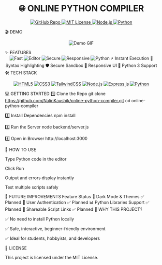<p align="center"> </p> <h1 align="center">🌐 ONLINE PYTHON COMPILER</h1> <p align="center"> <a href="https://github.com/<your-username>/online-python-compiler"> <img src="https://img.shields.io/badge/GitHub-Repo-blue?style=for-the-badge&logo=github" alt="GitHub Repo"> </a> <a href="LICENSE"> <img src="https://img.shields.io/badge/License-MIT-yellow?style=for-the-badge&logo=opensourceinitiative" alt="MIT License"> </a> <a href="https://nodejs.org/"> <img src="https://img.shields.io/badge/Node.js-v18-green?style=for-the-badge&logo=node.js" alt="Node.js"> </a> <a href="https://www.python.org/"> <img src="https://img.shields.io/badge/Python-3.11-blue?style=for-the-badge&logo=python" alt="Python"> </a> </p>
🎬 DEMO
<p align="center"> <img src="https://via.placeholder.com/900x450/FFC107/000000?text=Run+Python+Code+Online+GIF" alt="Demo GIF" title="Interactive Demo"/> </p>
✨ FEATURES
<div align="center">
<img src="https://img.icons8.com/color/48/000000/bolt.png" alt="Fast"/>	<img src="https://img.icons8.com/color/48/000000/code.png" alt="Editor"/>	<img src="https://img.icons8.com/color/48/000000/shield.png" alt="Secure"/>	<img src="https://img.icons8.com/color/48/000000/responsive.png" alt="Responsive"/>	<img src="https://img.icons8.com/color/48/000000/python.png" alt="Python"/>
⚡ Instant Execution	🎨 Syntax Highlighting	🛡️ Secure Sandbox	📱 Responsive UI	🐍 Python 3 Support
</div>
🛠️ TECH STACK
<p align="center"> <a href="#"><img src="https://img.shields.io/badge/HTML5-orange?style=for-the-badge&logo=html5" alt="HTML5"/></a> <a href="#"><img src="https://img.shields.io/badge/CSS3-blue?style=for-the-badge&logo=css3" alt="CSS3"/></a> <a href="#"><img src="https://img.shields.io/badge/TailwindCSS-teal?style=for-the-badge&logo=tailwind-css" alt="TailwindCSS"/></a> <a href="#"><img src="https://img.shields.io/badge/Node.js-green?style=for-the-badge&logo=node.js" alt="Node.js"/></a> <a href="#"><img src="https://img.shields.io/badge/Express.js-darkgrey?style=for-the-badge" alt="Express.js"/></a> <a href="#"><img src="https://img.shields.io/badge/Python-3.11-blue?style=for-the-badge&logo=python" alt="Python"/></a> </p>


💻 GETTING STARTED
1️⃣ Clone the Repo
git clone https://github.com/NalinKaushik/online-python-compiler.git
cd online-python-compiler

2️⃣ Install Dependencies
npm install

3️⃣ Run the Server
node backend/server.js

4️⃣ Open in Browser
http://localhost:3000

🌟 HOW TO USE

Type Python code in the editor

Click Run

Output and errors display instantly

Test multiple scripts safely

🔮 FUTURE IMPROVEMENTS
Feature	Status
🌙 Dark Mode & Themes	✅ Planned
🔐 User Authentication	✅ Planned
📊 Python Libraries Support	✅ Planned
🔗 Shareable Script Links	✅ Planned
📣 WHY THIS PROJECT?

✅ No need to install Python locally

✅ Safe, interactive, beginner-friendly environment

✅ Ideal for students, hobbyists, and developers

📌 LICENSE

This project is licensed under the MIT License.
